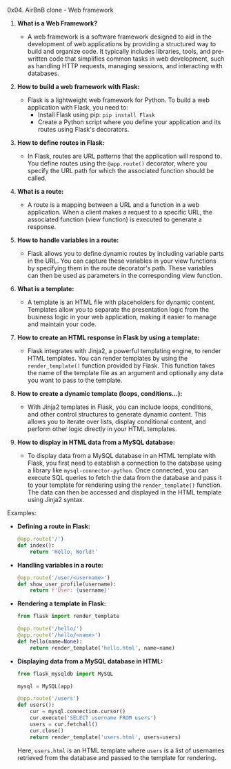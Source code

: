 0x04. AirBnB clone - Web framework

1. **What is a Web Framework?**
   - A web framework is a software framework designed to aid in the development of web applications by providing a structured way to build and organize code. It typically includes libraries, tools, and pre-written code that simplifies common tasks in web development, such as handling HTTP requests, managing sessions, and interacting with databases.

2. **How to build a web framework with Flask:**
   - Flask is a lightweight web framework for Python. To build a web application with Flask, you need to:
     - Install Flask using pip: `pip install Flask`
     - Create a Python script where you define your application and its routes using Flask's decorators.

3. **How to define routes in Flask:**
   - In Flask, routes are URL patterns that the application will respond to. You define routes using the `@app.route()` decorator, where you specify the URL path for which the associated function should be called.

4. **What is a route:**
   - A route is a mapping between a URL and a function in a web application. When a client makes a request to a specific URL, the associated function (view function) is executed to generate a response.

5. **How to handle variables in a route:**
   - Flask allows you to define dynamic routes by including variable parts in the URL. You can capture these variables in your view functions by specifying them in the route decorator's path. These variables can then be used as parameters in the corresponding view function.

6. **What is a template:**
   - A template is an HTML file with placeholders for dynamic content. Templates allow you to separate the presentation logic from the business logic in your web application, making it easier to manage and maintain your code.

7. **How to create an HTML response in Flask by using a template:**
   - Flask integrates with Jinja2, a powerful templating engine, to render HTML templates. You can render templates by using the `render_template()` function provided by Flask. This function takes the name of the template file as an argument and optionally any data you want to pass to the template.

8. **How to create a dynamic template (loops, conditions…):**
   - With Jinja2 templates in Flask, you can include loops, conditions, and other control structures to generate dynamic content. This allows you to iterate over lists, display conditional content, and perform other logic directly in your HTML templates.

9. **How to display in HTML data from a MySQL database:**
   - To display data from a MySQL database in an HTML template with Flask, you first need to establish a connection to the database using a library like `mysql-connector-python`. Once connected, you can execute SQL queries to fetch the data from the database and pass it to your template for rendering using the `render_template()` function. The data can then be accessed and displayed in the HTML template using Jinja2 syntax.

Examples:
- **Defining a route in Flask:**
  ```python
  @app.route('/')
  def index():
      return 'Hello, World!'
  ```

- **Handling variables in a route:**
  ```python
  @app.route('/user/<username>')
  def show_user_profile(username):
      return f'User: {username}'
  ```

- **Rendering a template in Flask:**
  ```python
  from flask import render_template

  @app.route('/hello/')
  @app.route('/hello/<name>')
  def hello(name=None):
      return render_template('hello.html', name=name)
  ```

- **Displaying data from a MySQL database in HTML:**
  ```python
  from flask_mysqldb import MySQL

  mysql = MySQL(app)

  @app.route('/users')
  def users():
      cur = mysql.connection.cursor()
      cur.execute('SELECT username FROM users')
      users = cur.fetchall()
      cur.close()
      return render_template('users.html', users=users)
  ```
  Here, `users.html` is an HTML template where `users` is a list of usernames retrieved from the database and passed to the template for rendering.